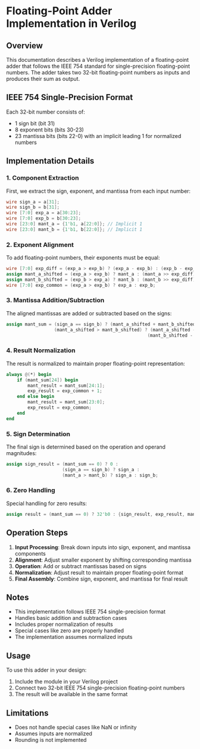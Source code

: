 # Floating-Point Adder Implementation in Verilog

## Overview
This documentation describes a Verilog implementation of a floating-point adder that follows the IEEE 754 standard for single-precision floating-point numbers. The adder takes two 32-bit floating-point numbers as inputs and produces their sum as output.

## IEEE 754 Single-Precision Format
Each 32-bit number consists of:
- 1 sign bit (bit 31)
- 8 exponent bits (bits 30-23)
- 23 mantissa bits (bits 22-0) with an implicit leading 1 for normalized numbers

## Implementation Details

### 1. Component Extraction
First, we extract the sign, exponent, and mantissa from each input number:

```verilog
wire sign_a = a[31];
wire sign_b = b[31];
wire [7:0] exp_a = a[30:23];
wire [7:0] exp_b = b[30:23];
wire [23:0] mant_a = {1'b1, a[22:0]}; // Implicit 1
wire [23:0] mant_b = {1'b1, b[22:0]}; // Implicit 1
```

### 2. Exponent Alignment
To add floating-point numbers, their exponents must be equal:

```verilog
wire [7:0] exp_diff = (exp_a > exp_b) ? (exp_a - exp_b) : (exp_b - exp_a);
assign mant_a_shifted = (exp_a > exp_b) ? mant_a : (mant_a >> exp_diff);
assign mant_b_shifted = (exp_b > exp_a) ? mant_b : (mant_b >> exp_diff);
wire [7:0] exp_common = (exp_a > exp_b) ? exp_a : exp_b;
```

### 3. Mantissa Addition/Subtraction
The aligned mantissas are added or subtracted based on the signs:

```verilog
assign mant_sum = (sign_a == sign_b) ? (mant_a_shifted + mant_b_shifted) :
                  (mant_a_shifted > mant_b_shifted) ? (mant_a_shifted - mant_b_shifted) :
                                                     (mant_b_shifted - mant_a_shifted);
```

### 4. Result Normalization
The result is normalized to maintain proper floating-point representation:

```verilog
always @(*) begin
    if (mant_sum[24]) begin
        mant_result = mant_sum[24:1];
        exp_result = exp_common + 1;
    end else begin
        mant_result = mant_sum[23:0];
        exp_result = exp_common;
    end
end
```

### 5. Sign Determination
The final sign is determined based on the operation and operand magnitudes:

```verilog
assign sign_result = (mant_sum == 0) ? 0 : 
                     (sign_a == sign_b) ? sign_a : 
                     (mant_a > mant_b) ? sign_a : sign_b;
```

### 6. Zero Handling
Special handling for zero results:

```verilog
assign result = (mant_sum == 0) ? 32'b0 : {sign_result, exp_result, mant_result[22:0]};
```

## Operation Steps
1. **Input Processing**: Break down inputs into sign, exponent, and mantissa components
2. **Alignment**: Adjust smaller exponent by shifting corresponding mantissa
3. **Operation**: Add or subtract mantissas based on signs
4. **Normalization**: Adjust result to maintain proper floating-point format
5. **Final Assembly**: Combine sign, exponent, and mantissa for final result

## Notes
- This implementation follows IEEE 754 single-precision format
- Handles basic addition and subtraction cases
- Includes proper normalization of results
- Special cases like zero are properly handled
- The implementation assumes normalized inputs

## Usage
To use this adder in your design:
1. Include the module in your Verilog project
2. Connect two 32-bit IEEE 754 single-precision floating-point numbers
3. The result will be available in the same format

## Limitations
- Does not handle special cases like NaN or infinity
- Assumes inputs are normalized
- Rounding is not implemented
